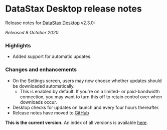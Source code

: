 # DataStax Desktop release notes
Release notes for [DataStax Desktop](https://downloads.datastax.com/#desktop) v2.3.0:

*Released 8 October 2020*

### Highlights

* Added support for automatic updates.

### Changes and enhancements

* On the Settings screen, users may now choose whether updates should be downloaded automatically. 
    * This is enabled by default. If you're on a limited- or paid-bandwidth connection, you may want to turn this off to retain control over when downloads occur.
* Desktop checks for updates on launch and every four hours thereafter. 
* Release notes have moved to [GitHub](https://github.com/datastax/release-notes/blob/master/DataStax_Desktop/DataStax_Desktop.md)

**This is the current version.** An index of all versions is available [here](https://github.com/datastax/release-notes/blob/master/DataStax_Desktop/DataStax_Desktop.md).
